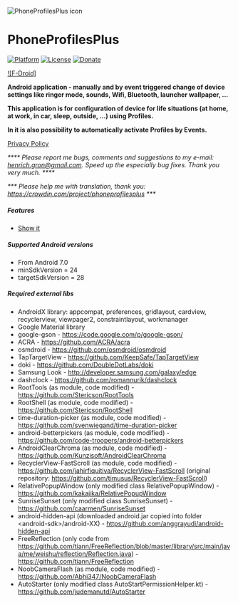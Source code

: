 ![PhoneProfilesPlus icon](/art/ic_launcher_README.png)  

PhoneProfilesPlus
=================

[![Platform](https://img.shields.io/badge/platform-android-green.svg)](http://developer.android.com/index.html)
[![License](https://img.shields.io/hexpm/l/plug.svg)](https://github.com/henrichg/PhoneProfilesPlus/blob/master/LICENSE)
[![Donate](https://img.shields.io/badge/Donate-PayPal-green.svg)](https://www.paypal.com/cgi-bin/webscr?cmd=_donations&business=AF5QK49DMAL2U&currency_code=EUR)

[![F-Droid]](https://apt.izzysoft.de/fdroid/index/apk/sk.henrichg.phoneprofilesplus)

__Android application - manually and by event triggered change of device settings like ringer mode, sounds, Wifi, Bluetooth, launcher wallpaper, ...__

__This application is for configuration of device for life situations (at home, at work, in car, sleep, outside, ...) using Profiles.__

__In it is also possibility to automatically activate Profiles by Events.__

[Privacy Policy](https://sites.google.com/site/phoneprofilesplus/home/privacy-policy)

_**** Please report me bugs, comments and suggestions to my e-mail: <henrich.gron@gmail.com>. Speed up the especially bug fixes. Thank you very much. ****_

_*** Please help me with translation, thank you: <https://crowdin.com/project/phoneprofilesplus> ***_

##### Features
- [Show it](docs/ppp_features.md)

##### Supported Android versions

- From Android 7.0
- minSdkVersion = 24
- targetSdkVersion = 28

##### Required external libs

- AndroidX library: appcompat, preferences, gridlayout, cardview, recyclerview, viewpager2, constraintlayout, workmanager
- Google Material library
- google-gson - https://code.google.com/p/google-gson/
- ACRA - https://github.com/ACRA/acra
- osmdroid - https://github.com/osmdroid/osmdroid
- TapTargetView - https://github.com/KeepSafe/TapTargetView
- doki - https://github.com/DoubleDotLabs/doki
- Samsung Look - http://developer.samsung.com/galaxy/edge
- dashclock - https://github.com/romannurik/dashclock
- RootTools (as module, code modified) - https://github.com/Stericson/RootTools
- RootShell (as module, code modified) - https://github.com/Stericson/RootShell
- time-duration-picker (as module, code modified) - https://github.com/svenwiegand/time-duration-picker
- android-betterpickers (as module, code modified) - https://github.com/code-troopers/android-betterpickers
- AndroidClearChroma (as module, code modified) - https://github.com/Kunzisoft/AndroidClearChroma
- RecyclerView-FastScroll (as module, code modified) - https://github.com/jahirfiquitiva/RecyclerView-FastScroll (original repository: https://github.com/timusus/RecyclerView-FastScroll)
- RelativePopupWindow (only modified class RelativePopupWindow) - https://github.com/kakajika/RelativePopupWindow
- SunriseSunset (only modified class SunriseSunset) - https://github.com/caarmen/SunriseSunset
- android-hidden-api (downloaded android.jar copied into folder \<android-sdk\>/android-XX) - https://github.com/anggrayudi/android-hidden-api
- FreeReflection (only code from https://github.com/tiann/FreeReflection/blob/master/library/src/main/java/me/weishu/reflection/Reflection.java) - https://github.com/tiann/FreeReflection
- NoobCameraFlash (as module, code modified) - https://github.com/Abhi347/NoobCameraFlash
- AutoStarter (only modified class AutoStartPermissionHelper.kt) - https://github.com/judemanutd/AutoStarter
